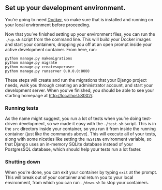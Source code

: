 ## Set up your development environment.

You’re going to need [Docker](https://www.docker.com/), so make sure that is
installed and running on your local environment before proceeding.

Now that you’ve finished setting up your environment files, you can run the
`./up.sh` script from the command line. This will build your Docker images and
start your containers, dropping you off at an open prompt inside your active
development container. From here, run:

```
python manage.py makemigrations
python manage.py migrate
python manage.py createsuperuser
python manage.py runserver 0.0.0.0:8000
```

These steps will create and run the migrations that your Django project needs,
walk you through creating an administrator account, and start your development
server. When you’ve finished, you should be able to see your starting homepage
at [http://localhost:8002/](http://localhost:8002/).

### Running tests

As the name might suggest, you run a lot of tests when you’re doing test-driven
development, so we made it easy with the `./test.sh` script. This is in the
`src` directory inside your container, so you run it from inside the running
container (just like the commands above). This will execute all of your tests,
along with some niceties like setting the `TESTING` environment variable, so
that Django uses an in-memory SQLite database instead of your PostgresSQL
database, which should help your tests run a lot faster.

### Shutting down

When you’re done, you can exit your container by typing `exit` at the prompt.
This will break out of your container and return you to your local environment,
from which you can run `./down.sh` to stop your containers.
